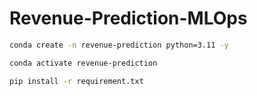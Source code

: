 # Revenue-Prediction-MLOps
```bash
conda create -n revenue-prediction python=3.11 -y
```
```bash
conda activate revenue-prediction 
```
```bash
pip install -r requirement.txt
```




